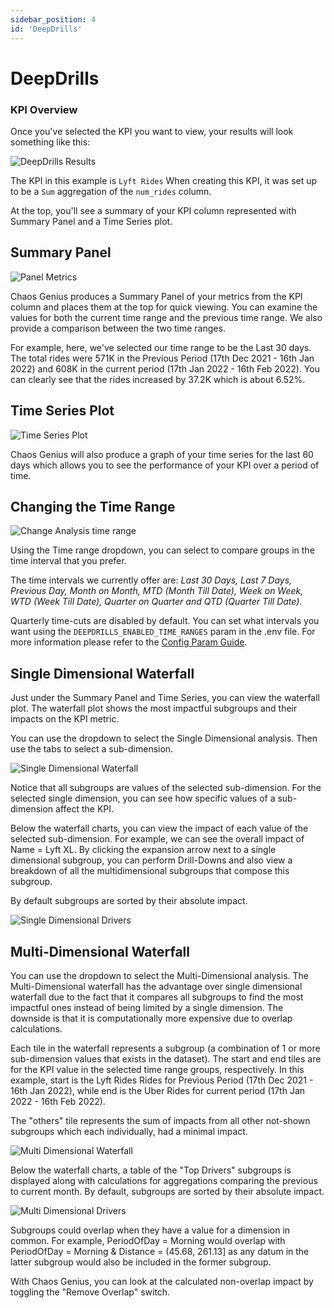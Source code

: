 ```yaml
---
sidebar_position: 4
id: 'DeepDrills'
---
```


# DeepDrills

### KPI Overview

Once you've selected the KPI you want to view, your results will look something like this:

![DeepDrills Results](/img/kpi-and-dashboard/DeepDrills.png)

The KPI in this example is `Lyft Rides` When creating this KPI, it was set up to be a `Sum` aggregation of the `num_rides` column.

At the top, you'll see a summary of your KPI column represented with Summary Panel and a Time Series plot.

## Summary Panel

![Panel Metrics](/img/kpi-and-dashboard/panel_metrics.png)

Chaos Genius produces a Summary Panel of your metrics from the KPI column and places them at the top for quick viewing. You can examine the values for both the current time range and the previous time range. We also provide a comparison between the two time ranges.

For example, here, we've selected our time range to be the Last 30 days. The total rides were 571K in the Previous Period (17th Dec 2021 - 16th Jan 2022) and 608K in the current period (17th Jan 2022 - 16th Feb 2022). You can clearly see that the rides increased by 37.2K which is about 6.52%.

## Time Series Plot

![Time Series Plot](/img/kpi-and-dashboard/time_series.png)

Chaos Genius will also produce a graph of your time series for the last 60 days which allows you to see the performance of your KPI over a period of time.


## Changing the Time Range

![Change Analysis time range](/img/kpi-and-dashboard/change_time_range.png)

Using the Time range dropdown, you can select to compare groups in the time interval that you prefer. 

The time intervals we currently offer are: *Last 30 Days, Last 7 Days, Previous Day, Month on Month, MTD (Month Till Date), Week on Week, WTD (Week Till Date), Quarter on Quarter and QTD (Quarter Till Date)*. 

Quarterly time-cuts are disabled by default. You can set what intervals you want using the `DEEPDRILLS_ENABLED_TIME_RANGES` param in the .env file. For more information please refer to the [Config Param Guide](/Operator_Guides/Configuration/config-params.md).

## Single Dimensional Waterfall

Just under the Summary Panel and Time Series, you can view the waterfall plot. The waterfall plot shows the most impactful subgroups and their impacts on the KPI metric.

You can use the dropdown to select the Single Dimensional analysis. Then use the tabs to select a sub-dimension.

![Single Dimensional Waterfall](/img/kpi-and-dashboard/single_dimensional_waterfall.png)

Notice that all subgroups are values of the selected sub-dimension. For the selected single dimension, you can see how specific values of a sub-dimension affect the KPI.

Below the waterfall charts, you can view the impact of each value of the selected sub-dimension. For example, we can see the overall impact of Name = Lyft XL. By clicking the expansion arrow next to a single dimensional subgroup, you can perform Drill-Downs and also view a breakdown of all the multidimensional subgroups that compose this subgroup.

By default subgroups are sorted by their absolute impact.

![Single Dimensional Drivers](/img/kpi-and-dashboard/single_dimensional_drivers.png)

## Multi-Dimensional Waterfall

You can use the dropdown to select the Multi-Dimensional analysis. The Multi-Dimensional waterfall has the advantage over single dimensional waterfall due to the fact that it compares all subgroups to find the most impactful ones instead of being limited by a single dimension. The downside is that it is computationally more expensive due to overlap calculations.

Each tile in the waterfall represents a subgroup (a combination of 1 or more sub-dimension values that exists in the dataset). The start and end tiles are for the KPI value in the selected time range groups, respectively. In this example, start is the Lyft Rides Rides for Previous Period (17th Dec 2021 - 16th Jan 2022), while end is the Uber Rides for current period (17th Jan 2022 - 16th Feb 2022).

The "others" tile represents the sum of impacts from all other not-shown subgroups which each individually, had a minimal impact.

![Multi Dimensional Waterfall](/img/kpi-and-dashboard/multi_dimensional_waterfall.png)

Below the waterfall charts, a table of the "Top Drivers" subgroups is displayed along with calculations for aggregations comparing the previous to current month. By default, subgroups are sorted by their absolute impact.

![Multi Dimensional Drivers](/img/kpi-and-dashboard/multi_dimensional_drivers.png)


Subgroups could overlap when they have a value for a dimension in common. For example, PeriodOfDay = Morning would overlap with PeriodOfDay = Morning & Distance = (45.68, 261.13] as any datum in the latter subgroup would also be included in the former subgroup.

With Chaos Genius, you can look at the calculated non-overlap impact by toggling the "Remove Overlap" switch.
